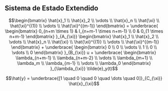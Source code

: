 ## Sistema de Estado Extendido

$$\begin{bmatrix} \hat{x}_1 \\ \hat{x}_2 \\ \vdots \\ \hat{x}_n \\ \hat{\xi} \\ \hat{\xi}^{(1)} \\ \vdots \\ \hat{\xi}^{(m-1)} \end{bmatrix} = \underbrace{ \begin{bmatrix} 0_{n+m \times 1} & I_{n+m-1 \times n+m-1} \\ 0 & 0_{1 \times n+m-1} 
\end{bmatrix} }_{A_{\xi}} \begin{bmatrix} \hat{x}_1 \\ \hat{x}_2 \\ \vdots \\ \hat{x}_n \\ \hat{\xi} \\ \hat{\xi}^{(1)} \\ \vdots \\ \hat{\xi}^{(m-1)} \end{bmatrix} + \underbrace{ \begin{bmatrix} 0 \\ 0 \\ \vdots \\ 1 \\ 0 \\ \vdots \\ 0 \end{bmatrix} }_{B_{\xi}} u + \underbrace{ \begin{bmatrix} \lambda_{n+m-1} \\ \lambda_{n+m-2} \\ \vdots \\ \lambda_{m+1} \\ \lambda_m \\ \lambda_{m-1} \\ \vdots \\ \lambda_0 \end{bmatrix} }_{\lambda_{\xi}} \tilde{e}_y(t)$$

$$\hat{y} = \underbrace{[1 \quad 0 \quad 0 \quad \dots \quad 0]}_{C_{\xi}} \hat{x}_{\xi}$$
